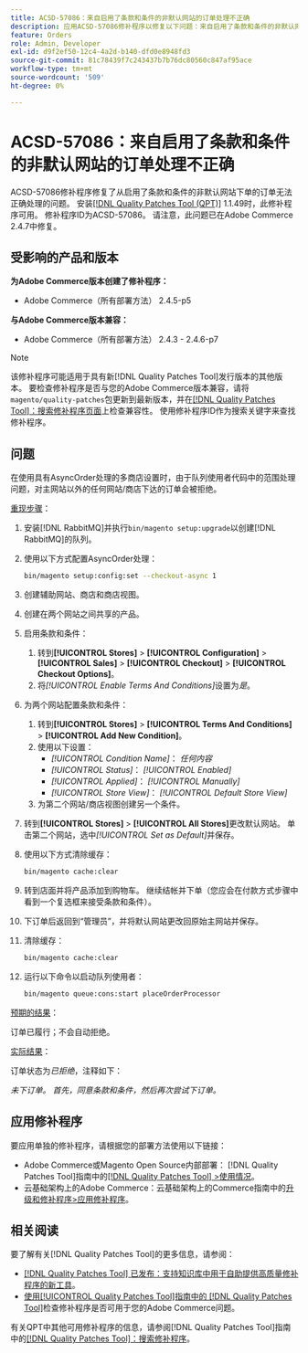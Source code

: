 ```yaml
---
title: ACSD-57086：来自启用了条款和条件的非默认网站的订单处理不正确
description: 应用ACSD-57086修补程序以修复以下问题：来自启用了条款和条件的非默认网站的订单无法正确处理。Adobe Commerce
feature: Orders
role: Admin, Developer
exl-id: d9f2ef50-12c4-4a2d-b140-dfd0e8948fd3
source-git-commit: 81c78439f7c243437b7b76dc80560c847af95ace
workflow-type: tm+mt
source-wordcount: '509'
ht-degree: 0%

---
```


# ACSD-57086：来自启用了条款和条件的非默认网站的订单处理不正确

ACSD-57086修补程序修复了从启用了条款和条件的非默认网站下单的订单无法正确处理的问题。 安装[[!DNL Quality Patches Tool (QPT)]](https://experienceleague.adobe.com/zh-hans/docs/commerce-knowledge-base/kb/announcements/commerce-announcements/magento-quality-patches-released-new-tool-to-self-serve-quality-patches) 1.1.49时，此修补程序可用。 修补程序ID为ACSD-57086。 请注意，此问题已在Adobe Commerce 2.4.7中修复。

## 受影响的产品和版本

**为Adobe Commerce版本创建了修补程序：**

* Adobe Commerce（所有部署方法） 2.4.5-p5

**与Adobe Commerce版本兼容：**

* Adobe Commerce（所有部署方法） 2.4.3 - 2.4.6-p7

>[!NOTE]
>
>该修补程序可能适用于具有新[!DNL Quality Patches Tool]发行版本的其他版本。 要检查修补程序是否与您的Adobe Commerce版本兼容，请将`magento/quality-patches`包更新到最新版本，并在[[!DNL Quality Patches Tool]：搜索修补程序页面](https://experienceleague.adobe.com/tools/commerce-quality-patches/index.html?lang=zh-Hans)上检查兼容性。 使用修补程序ID作为搜索关键字来查找修补程序。

## 问题

在使用具有AsyncOrder处理的多商店设置时，由于队列使用者代码中的范围处理问题，对主网站以外的任何网站/商店下达的订单会被拒绝。

<u>重现步骤</u>：

1. 安装[!DNL RabbitMQ]并执行`bin/magento setup:upgrade`以创建[!DNL RabbitMQ]的队列。
1. 使用以下方式配置AsyncOrder处理：

   ```bash
   bin/magento setup:config:set --checkout-async 1
   ```

1. 创建辅助网站、商店和商店视图。
1. 创建在两个网站之间共享的产品。
1. 启用条款和条件：
   1. 转到&#x200B;**[!UICONTROL Stores]** > **[!UICONTROL Configuration]** > **[!UICONTROL Sales]** > **[!UICONTROL Checkout]** > **[!UICONTROL Checkout Options]**。
   1. 将&#x200B;*[!UICONTROL Enable Terms And Conditions]*&#x200B;设置为&#x200B;*是*。
1. 为两个网站配置条款和条件：
   1. 转到&#x200B;**[!UICONTROL Stores]** > **[!UICONTROL Terms And Conditions]** > **[!UICONTROL Add New Condition]**。
   1. 使用以下设置：
      * *[!UICONTROL Condition Name]*： *任何内容*
      * *[!UICONTROL Status]*： *[!UICONTROL Enabled]*
      * *[!UICONTROL Applied]*： *[!UICONTROL Manually]*
      * *[!UICONTROL Store View]*： *[!UICONTROL Default Store View]*
   1. 为第二个网站/商店视图创建另一个条件。
1. 转到&#x200B;**[!UICONTROL Stores]** > **[!UICONTROL All Stores]**&#x200B;更改默认网站。 单击第二个网站，选中&#x200B;*[!UICONTROL Set as Default]*&#x200B;并保存。
1. 使用以下方式清除缓存：

   ```bash
   bin/magento cache:clear
   ```

1. 转到店面并将产品添加到购物车。 继续结帐并下单（您应会在付款方式步骤中看到一个复选框来接受条款和条件）。
1. 下订单后返回到“管理员”，并将默认网站更改回原始主网站并保存。
1. 清除缓存：

   ```bash
   bin/magento cache:clear
   ```

1. 运行以下命令以启动队列使用者：

   ```bash
   bin/magento queue:cons:start placeOrderProcessor
   ```

<u>预期的结果</u>：

订单已履行；不会自动拒绝。

<u>实际结果</u>：

订单状态为&#x200B;*已拒绝*，注释如下：

*未下订单。 首先，同意条款和条件，然后再次尝试下订单。*

## 应用修补程序

要应用单独的修补程序，请根据您的部署方法使用以下链接：

* Adobe Commerce或Magento Open Source内部部署： [!DNL Quality Patches Tool]指南中的[[!DNL Quality Patches Tool] >使用情况](/help/tools/quality-patches-tool/usage.md)。
* 云基础架构上的Adobe Commerce：云基础架构上的Commerce指南中的[升级和修补程序>应用修补程序](https://experienceleague.adobe.com/docs/commerce-cloud-service/user-guide/develop/upgrade/apply-patches.html?lang=zh-Hans)。

## 相关阅读

要了解有关[!DNL Quality Patches Tool]的更多信息，请参阅：

* [[!DNL Quality Patches Tool] 已发布：支持知识库中用于自助提供高质量修补程序的新工具](https://experienceleague.adobe.com/zh-hans/docs/commerce-knowledge-base/kb/announcements/commerce-announcements/magento-quality-patches-released-new-tool-to-self-serve-quality-patches)。
* [使用[!UICONTROL Quality Patches Tool]指南中的 [!DNL Quality Patches Tool]](/help/tools/quality-patches-tool/patches-available-in-qpt/check-patch-for-magento-issue-with-magento-quality-patches.md)检查修补程序是否可用于您的Adobe Commerce问题。


有关QPT中其他可用修补程序的信息，请参阅[!DNL Quality Patches Tool]指南中的[[!DNL Quality Patches Tool]：搜索修补程序](https://experienceleague.adobe.com/tools/commerce-quality-patches/index.html?lang=zh-Hans)。

